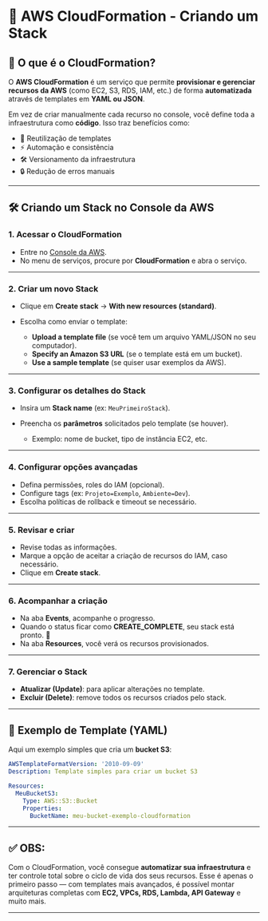 # 📜 AWS CloudFormation - Criando um Stack

## 📌 O que é o CloudFormation?

O **AWS CloudFormation** é um serviço que permite **provisionar e gerenciar recursos da AWS** (como EC2, S3, RDS, IAM, etc.) de forma **automatizada** através de templates em **YAML ou JSON**.

Em vez de criar manualmente cada recurso no console, você define toda a infraestrutura como **código**. Isso traz benefícios como:

* 🔄 Reutilização de templates
* ⚡ Automação e consistência
* 🛠️ Versionamento da infraestrutura
* 🔒 Redução de erros manuais

---

## 🛠️ Criando um Stack no Console da AWS

### 1. Acessar o CloudFormation

* Entre no [Console da AWS](https://console.aws.amazon.com/).
* No menu de serviços, procure por **CloudFormation** e abra o serviço.

---

### 2. Criar um novo Stack

* Clique em **Create stack** → **With new resources (standard)**.
* Escolha como enviar o template:

  * **Upload a template file** (se você tem um arquivo YAML/JSON no seu computador).
  * **Specify an Amazon S3 URL** (se o template está em um bucket).
  * **Use a sample template** (se quiser usar exemplos da AWS).

---

### 3. Configurar os detalhes do Stack

* Insira um **Stack name** (ex: `MeuPrimeiroStack`).
* Preencha os **parâmetros** solicitados pelo template (se houver).

  * Exemplo: nome de bucket, tipo de instância EC2, etc.

---

### 4. Configurar opções avançadas

* Defina permissões, roles do IAM (opcional).
* Configure tags (ex: `Projeto=Exemplo`, `Ambiente=Dev`).
* Escolha políticas de rollback e timeout se necessário.

---

### 5. Revisar e criar

* Revise todas as informações.
* Marque a opção de aceitar a criação de recursos do IAM, caso necessário.
* Clique em **Create stack**.

---

### 6. Acompanhar a criação

* Na aba **Events**, acompanhe o progresso.
* Quando o status ficar como **CREATE\_COMPLETE**, seu stack está pronto. 🎉
* Na aba **Resources**, você verá os recursos provisionados.

---

### 7. Gerenciar o Stack

* **Atualizar (Update)**: para aplicar alterações no template.
* **Excluir (Delete)**: remove todos os recursos criados pelo stack.

---

## 📂 Exemplo de Template (YAML)

Aqui um exemplo simples que cria um **bucket S3**:

```yaml
AWSTemplateFormatVersion: '2010-09-09'
Description: Template simples para criar um bucket S3

Resources:
  MeuBucketS3:
    Type: AWS::S3::Bucket
    Properties:
      BucketName: meu-bucket-exemplo-cloudformation
```

---

## ✅ OBS: 

Com o CloudFormation, você consegue **automatizar sua infraestrutura** e ter controle total sobre o ciclo de vida dos seus recursos. Esse é apenas o primeiro passo — com templates mais avançados, é possível montar arquiteturas completas com **EC2, VPCs, RDS, Lambda, API Gateway** e muito mais.

---


